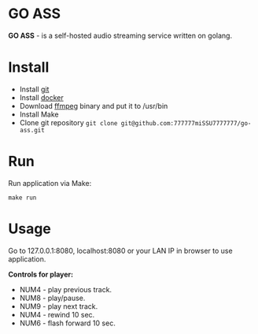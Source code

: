 # GO ASS
**GO ASS** - is a self-hosted audio streaming service written on golang.
# Install 
 - Install [git](https://git-scm.com/)
 - Install [docker](https://docs.docker.com/install/)
 - Download [ffmpeg](https://www.ffmpeg.org/download.html) binary and put it to /usr/bin
 - Install Make
 - Clone git repository
`git clone git@github.com:777777miSSU7777777/go-ass.git`
# Run
Run application via Make:

    make run
# Usage
Go to 127.0.0.1:8080, localhost:8080 or your LAN IP in browser to use application.

**Controls for player:**
 - NUM4 - play previous track.
 - NUM8 - play/pause.
 - NUM9 - play next track.
 - NUM4 - rewind 10 sec.
 - NUM6 - flash forward 10 sec.
